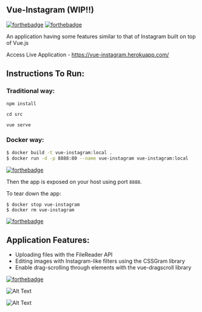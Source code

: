 
## Vue-Instagram (WIP!!)

[![forthebadge](https://forthebadge.com/images/badges/built-with-love.svg)](https://forthebadge.com)
[![forthebadge](https://forthebadge.com/images/badges/winter-is-coming.svg)](https://forthebadge.com)

An application having some features similar to that of Instagram built on top of Vue.js

Access Live Application - https://vue-instagram.herokuapp.com/

## Instructions To Run:

### Traditional way:

``` npm install ```

``` cd src ```

``` vue serve ```

### Docker way:

```bash
$ docker build -t vue-instagram:local .
$ docker run -d -p 8888:80 --name vue-instagram vue-instagram:local
```

[![forthebadge](https://forthebadge.com/images/badges/made-with-vue.svg)](https://forthebadge.com)

Then the app is exposed on your host using port `8888`.

To tear down the app:

```
$ docker stop vue-instagram
$ docker rm vue-instagram
```

[![forthebadge](https://forthebadge.com/images/badges/built-with-swag.svg)](https://forthebadge.com)

## Application Features:
* Uploading files with the FileReader API
* Editing images with Instagram-like filters using the CSSGram library
* Enable drag-scrolling through elements with the vue-dragscroll library

[![forthebadge](https://forthebadge.com/images/badges/makes-people-smile.svg)](https://forthebadge.com)


![Alt Text](https://github.com/divyanshu-rawat/Vue-Instagram/blob/master/Assets/gif_one.gif)


![Alt Text](https://github.com/divyanshu-rawat/Vue-Instagram/blob/master/Assets/gif_two.gif)
